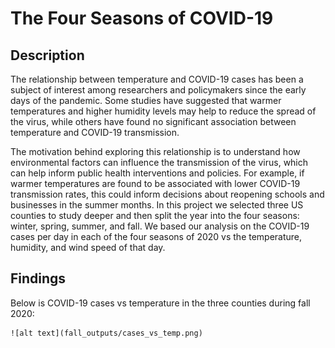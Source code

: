 # The Four Seasons of COVID-19

## Description

The relationship between temperature and COVID-19 cases has been a subject of interest among researchers and policymakers since the early days of the pandemic. Some studies have suggested that warmer temperatures and higher humidity levels may help to reduce the spread of the virus, while others have found no significant association between temperature and COVID-19 transmission.

The motivation behind exploring this relationship is to understand how environmental factors can influence the transmission of the virus, which can help inform public health interventions and policies. For example, if warmer temperatures are found to be associated with lower COVID-19 transmission rates, this could inform decisions about reopening schools and businesses in the summer months. In this project we selected three US counties to study deeper and then split the year into the four seasons: winter, spring, summer, and fall. We based our analysis on the COVID-19 cases per day in each of the four seasons of 2020 vs the temperature, humidity, and wind speed of that day.

## Findings

Below is COVID-19 cases vs temperature in the three counties during fall 2020:

    ![alt text](fall_outputs/cases_vs_temp.png)
